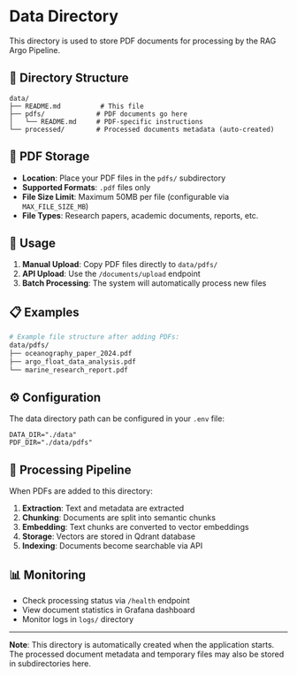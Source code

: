 # Data Directory

This directory is used to store PDF documents for processing by the RAG Argo Pipeline.

## 📁 Directory Structure

```
data/
├── README.md          # This file
├── pdfs/             # PDF documents go here
│   └── README.md     # PDF-specific instructions
└── processed/        # Processed documents metadata (auto-created)
```

## 📄 PDF Storage

- **Location**: Place your PDF files in the `pdfs/` subdirectory
- **Supported Formats**: `.pdf` files only
- **File Size Limit**: Maximum 50MB per file (configurable via `MAX_FILE_SIZE_MB`)
- **File Types**: Research papers, academic documents, reports, etc.

## 🚀 Usage

1. **Manual Upload**: Copy PDF files directly to `data/pdfs/`
2. **API Upload**: Use the `/documents/upload` endpoint
3. **Batch Processing**: The system will automatically process new files

## 📋 Examples

```bash
# Example file structure after adding PDFs:
data/pdfs/
├── oceanography_paper_2024.pdf
├── argo_float_data_analysis.pdf
└── marine_research_report.pdf
```

## ⚙️ Configuration

The data directory path can be configured in your `.env` file:

```env
DATA_DIR="./data"
PDF_DIR="./data/pdfs"
```

## 🔄 Processing Pipeline

When PDFs are added to this directory:

1. **Extraction**: Text and metadata are extracted
2. **Chunking**: Documents are split into semantic chunks
3. **Embedding**: Text chunks are converted to vector embeddings
4. **Storage**: Vectors are stored in Qdrant database
5. **Indexing**: Documents become searchable via API

## 📊 Monitoring

- Check processing status via `/health` endpoint
- View document statistics in Grafana dashboard
- Monitor logs in `logs/` directory

---

**Note**: This directory is automatically created when the application starts. The processed document metadata and temporary files may also be stored in subdirectories here.
